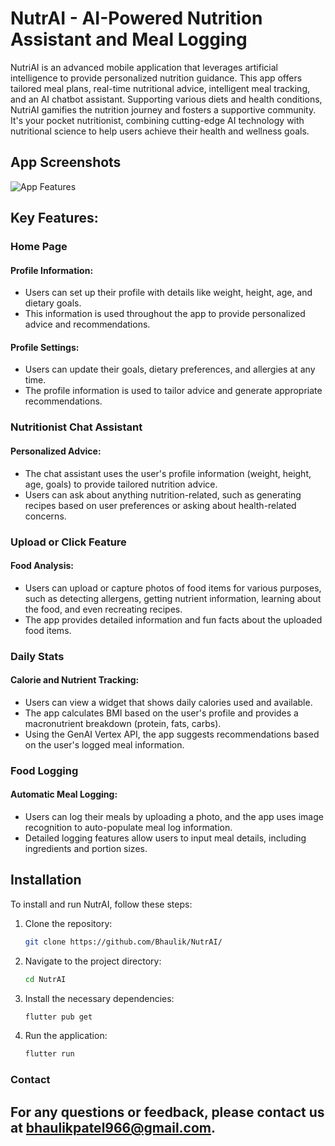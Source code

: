 # NutrAI - AI-Powered Nutrition Assistant and Meal Logging

NutriAI is an advanced mobile application that leverages artificial intelligence to provide personalized nutrition guidance. This app offers tailored meal plans, real-time nutritional advice, intelligent meal tracking, and an AI chatbot assistant. Supporting various diets and health conditions, NutriAI gamifies the nutrition journey and fosters a supportive community. It's your pocket nutritionist, combining cutting-edge AI technology with nutritional science to help users achieve their health and wellness goals.

## App Screenshots
![App Features](https://github.com/Bhaulik/NutrAI/blob/master/architecture/NutrAI%20features.png)

## Key Features:

### Home Page

#### Profile Information:

- Users can set up their profile with details like weight, height, age, and dietary goals.
- This information is used throughout the app to provide personalized advice and recommendations.

#### Profile Settings:

- Users can update their goals, dietary preferences, and allergies at any time.
- The profile information is used to tailor advice and generate appropriate recommendations.

### Nutritionist Chat Assistant

#### Personalized Advice:

- The chat assistant uses the user's profile information (weight, height, age, goals) to provide tailored nutrition advice.
- Users can ask about anything nutrition-related, such as generating recipes based on user preferences or asking about health-related concerns.

### Upload or Click Feature

#### Food Analysis:

- Users can upload or capture photos of food items for various purposes, such as detecting allergens, getting nutrient information, learning about the food, and even recreating recipes.
- The app provides detailed information and fun facts about the uploaded food items.

### Daily Stats

#### Calorie and Nutrient Tracking:

- Users can view a widget that shows daily calories used and available.
- The app calculates BMI based on the user's profile and provides a macronutrient breakdown (protein, fats, carbs).
- Using the GenAI Vertex API, the app suggests recommendations based on the user's logged meal information.

### Food Logging

#### Automatic Meal Logging:

- Users can log their meals by uploading a photo, and the app uses image recognition to auto-populate meal log information.
- Detailed logging features allow users to input meal details, including ingredients and portion sizes.

## Installation

To install and run NutrAI, follow these steps:

1. Clone the repository:
    ```bash
    git clone https://github.com/Bhaulik/NutrAI/
    ```

2. Navigate to the project directory:
    ```bash
    cd NutrAI
    ```

3. Install the necessary dependencies:
    ```bash
    flutter pub get
    ```

4. Run the application:
    ```bash
    flutter run
    ```

### Contact

## For any questions or feedback, please contact us at bhaulikpatel966@gmail.com.
